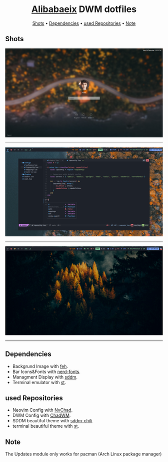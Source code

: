 <h1 align="center"><a href="https://github.com/Alibabaeix">Alibabaeix</a> DWM dotfiles</h1>

<div align="center">
	<a href="#Shots">Shots</a>
  <span> • </span>
    	<a href="#Dependencies">Dependencies</a>
  <span> • </span>
       	<a href="#used-Repositories">used Repositories</a>
  <span> • </span>
       	<a href="#Note">Note</a>
  <p></p>
</div>


## Shots
<img src="https://raw.githubusercontent.com/Alibabaeix/dotfiles/main/bspwm/Shots/login.png"><hr>
<img src="https://raw.githubusercontent.com/Alibabaeix/dotfiles/main/shots/main1.png"><hr>
<img src="https://raw.githubusercontent.com/Alibabaeix/dotfiles/main/shots/main2.png"><hr>

## Dependencies
- Backgrund Image with [feh](https://feh.finalrewind.org/).
- Bar Icons&Fonts with [nerd-fonts](https://github.com/ryanoasis/nerd-fonts).
- Managment Display with [sddm](https://github.com/sddm/sddm).
- Terminal emulator with [st](https://st.suckless.org/).

## used Repositories
- Neovim Config with [NvChad](https://nvchad.github.io/).
- DWM Config with [ChadWM](https://github.com/siduck/chadwm).
- SDDM beautiful theme with [sddm-chili](https://github.com/MarianArlt/sddm-chili).
- terminal beautiful theme with [st](https://github.com/siduck/st).

## Note
The Updates module only works for pacman (Arch Linux package manager)
